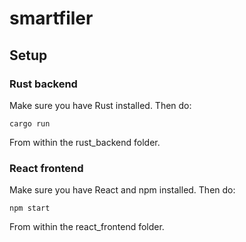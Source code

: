# smartfiler

## Setup

### Rust backend
Make sure you have Rust installed. Then do:
```
cargo run
```
From within the rust_backend folder.

### React frontend
Make sure you have React and npm installed. Then do:
```
npm start
```
From within the react_frontend folder.
